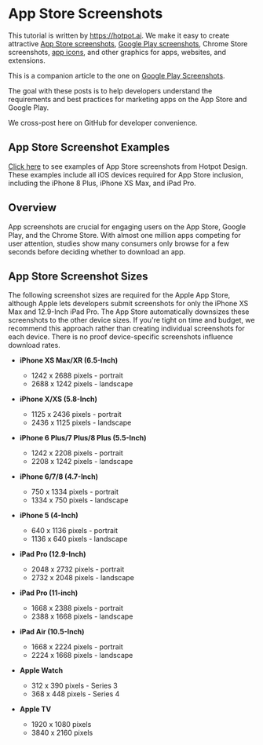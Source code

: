# App Store Screenshots
This tutorial is written by https://hotpot.ai. We make it easy to create attractive [App Store screenshots](https://hotpot.ai/templates/iphone_xs_max?s=github), [Google Play screenshots](https://hotpot.ai/templates/samsung_s9?s=github), Chrome Store screenshots, [app icons](https://hotpot.ai/templates/app_store_icon), and other graphics for apps, websites, and extensions.

This is a companion article to the one on [Google Play Screenshots](https://github.com/HotpotDesign/Google-Play-Screenshots).

The goal with these posts is to help developers understand the requirements and best practices for marketing apps on the App Store and Google Play.

We cross-post here on GitHub for developer convenience.

## App Store Screenshot Examples

[Click here](https://hotpot.ai/templates/iphone_xs_max?s=github) to see examples of App Store screenshots from Hotpot Design. These examples include all iOS devices required for App Store inclusion, including the iPhone 8 Plus, iPhone XS Max, and iPad Pro.

## Overview
App screenshots are crucial for engaging users on the App Store, Google Play, and the Chrome Store. With almost one million apps competing for user attention, studies show many consumers only browse for a few seconds before deciding whether to download an app.

## App Store Screenshot Sizes

The following screenshot sizes are required for the Apple App Store, although Apple lets developers submit screenshots for only the iPhone XS Max and 12.9-Inch iPad Pro. The App Store automatically downsizes these screenshots to the other device sizes. If you're tight on time and budget, we recommend this approach rather than creating individual screenshots for each device. There is no proof device-specific screenshots influence download rates.

* **iPhone XS Max/XR (6.5-Inch)**
  * 1242 x 2688 pixels - portrait
  * 2688 x 1242 pixels - landscape

* **iPhone X/XS (5.8-Inch)**
  * 1125 x 2436 pixels - portrait
  * 2436 x 1125 pixels - landscape

* **iPhone 6 Plus/7 Plus/8 Plus (5.5-Inch)**
  * 1242 x 2208 pixels - portrait
  * 2208 x 1242 pixels - landscape

* **iPhone 6/7/8 (4.7-Inch)**
  * 750 x 1334 pixels - portrait
  * 1334 x 750 pixels - landscape

* **iPhone 5 (4-Inch)**
  * 640 x 1136 pixels - portrait
  * 1136 x 640 pixels - landscape

* **iPad Pro (12.9-Inch)**
  * 2048 x 2732 pixels - portrait
  * 2732 x 2048 pixels - landscape
  
* **iPad Pro (11-inch)**
  * 1668 x 2388 pixels - portrait
  * 2388 x 1668 pixels - landscape

* **iPad Air (10.5-Inch)**
  * 1668 x 2224 pixels - portrait
  * 2224 x 1668 pixels - landscape

* **Apple Watch**
  * 312 x 390 pixels - Series 3
  * 368 x 448 pixels - Series 4

* **Apple TV**
  * 1920 x 1080 pixels
  * 3840 x 2160 pixels
